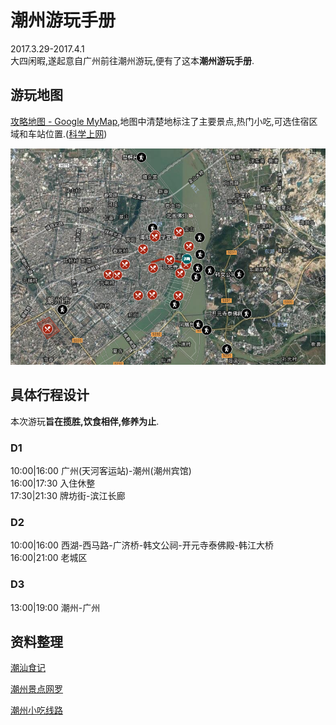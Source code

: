 # 潮州游玩手册

2017.3.29-2017.4.1  
大四闲暇,遂起意自广州前往潮州游玩,便有了这本**潮州游玩手册**.

## 游玩地图
[攻略地图 - Google MyMap](https://drive.google.com/open?id=1AdAenSiArWYFEmA0Bvv4jQfN6SE&usp=sharing),地图中清楚地标注了主要景点,热门小吃,可选住宿区域和车站位置.([科学上网](https://github.com/getlantern/forum/issues/833))

![游玩地图](https://raw.githubusercontent.com/fukunee/-chaozhou_travel/master/resource/%E6%B8%B8%E7%8E%A9%E5%9C%B0%E5%9B%BE.png)

## 具体行程设计

本次游玩**旨在揽胜,饮食相伴,修养为止**.

### D1  
10:00|16:00 广州(天河客运站)-潮州(潮州宾馆)  
16:00|17:30 入住休整  
17:30|21:30 牌坊街-滨江长廊  

### D2  
10:00|16:00 西湖-西马路-广济桥-韩文公祠-开元寺泰佛殿-韩江大桥  
16:00|21:00 老城区  

### D3  
13:00|19:00 潮州-广州    

## 资料整理
[潮汕食记](https://github.com/fukunee/-chaozhou_travel/blob/master/resource/%E6%BD%AE%E6%B1%95%E9%A3%9F%E8%AE%B0.md)

[潮州景点网罗](https://github.com/fukunee/-chaozhou_travel/blob/master/resource/%E6%BD%AE%E5%B7%9E%E6%99%AF%E7%82%B9%E7%BD%91%E7%BD%97.md)

[潮州小吃线路](https://github.com/fukunee/-chaozhou_travel/blob/master/resource/%E6%BD%AE%E5%B7%9E%E5%B0%8F%E5%90%83%E7%BA%BF%E8%B7%AF.md)
